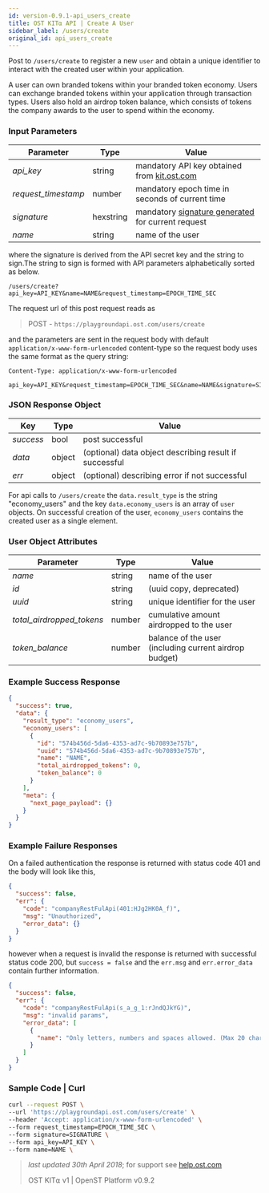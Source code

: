 ```yaml
---
id: version-0.9.1-api_users_create
title: OST KIT⍺ API | Create A User
sidebar_label: /users/create
original_id: api_users_create
---
```


Post to `/users/create` to register a new `user` and obtain a unique identifier to interact with the created user within your application.

A user can own branded tokens within your branded token economy.  Users can exchange branded tokens within your application through transaction types.  Users also hold an airdrop token balance, which consists of tokens the company awards to the user to spend within the economy.

### Input Parameters

| Parameter           | Type      | Value  |
|---------------------|-----------|--------|
| _api_key_           | string    | mandatory API key obtained from [kit.ost.com](https://kit.ost.com) |
| _request_timestamp_ | number    | mandatory epoch time in seconds of current time |
| _signature_         | hexstring | mandatory [<u>signature generated</u>](2_98_API_AUTHENTICATION.md) for current request |
| _name_              | string    | name of the user |

where the signature is derived from the API secret key and the string to sign.The string to sign is formed with API parameters alphabetically sorted as below.

`/users/create?api_key=API_KEY&name=NAME&request_timestamp=EPOCH_TIME_SEC`

The request url of this post request reads as

> POST - `https://playgroundapi.ost.com/users/create`

and the parameters are sent in the request body with default `application/x-www-form-urlencoded` content-type so the request body uses the same format as the query string:

```
Content-Type: application/x-www-form-urlencoded

api_key=API_KEY&request_timestamp=EPOCH_TIME_SEC&name=NAME&signature=SIGNATURE

```
### JSON Response Object

| Key        | Type   | Value      |
|------------|--------|------------|
| _success_  | bool   | post successful |
| _data_     | object | (optional) data object describing result if successful   |
| _err_      | object | (optional) describing error if not successful |

For api calls to `/users/create` the `data.result_type` is the string "economy_users"
and the key `data.economy_users` is an array of `user` objects.
On successful creation of the user, `economy_users` contains the created user as a single element.

### User Object Attributes

| Parameter | Type   | Value  |
|-----------|--------|--------|
| _name_    | string | name of the user  |
| _id_      | string | (uuid copy, deprecated) |
| _uuid_    | string | unique identifier for the user  |
| _total_airdropped_tokens_ | number | cumulative amount airdropped to the user |
| _token_balance_           | number | balance of the user (including current airdrop budget)  |

### Example Success Response

```json
{
  "success": true,
  "data": {
    "result_type": "economy_users",
    "economy_users": [
      {
        "id": "574b456d-5da6-4353-ad7c-9b70893e757b",
        "uuid": "574b456d-5da6-4353-ad7c-9b70893e757b",
        "name": "NAME",
        "total_airdropped_tokens": 0,
        "token_balance": 0
      }
    ],
    "meta": {
      "next_page_payload": {}
    }
  }
}
```

### Example Failure Responses
On a failed authentication the response is returned with status code 401 and the body will look like this,

```json
{
  "success": false,
  "err": {
    "code": "companyRestFulApi(401:HJg2HK0A_f)",
    "msg": "Unauthorized",
    "error_data": {}
  }
}
```
however when a request is invalid the response is returned with successful status code 200, but `success = false` and the `err.msg` and `err.error_data` contain further information.
```json
{
  "success": false,
  "err": {
    "code": "companyRestFulApi(s_a_g_1:rJndQJkYG)",
    "msg": "invalid params",
    "error_data": [
      {
        "name": "Only letters, numbers and spaces allowed. (Max 20 characters)"
      }
    ]
  }
}
```

### Sample Code | Curl
```bash
curl --request POST \
--url 'https://playgroundapi.ost.com/users/create' \
--header 'Accept: application/x-www-form-urlencoded' \
--form request_timestamp=EPOCH_TIME_SEC \
--form signature=SIGNATURE \
--form api_key=API_KEY \
--form name=NAME \
```

>_last updated 30th April 2018_; for support see [<u>help.ost.com</u>](https://help.ost.com)
>
> OST KIT⍺ v1 | OpenST Platform v0.9.2
